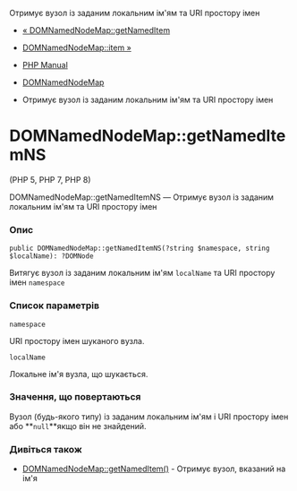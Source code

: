 Отримує вузол із заданим локальним ім'ям та URI простору імен

-   [« DOMNamedNodeMap::getNamedItem](domnamednodemap.getnameditem.html)
    
-   [DOMNamedNodeMap::item »](domnamednodemap.item.html)
    
-   [PHP Manual](index.html)
    
-   [DOMNamedNodeMap](class.domnamednodemap.html)
    
-   Отримує вузол із заданим локальним ім'ям та URI простору імен
    

# DOMNamedNodeMap::getNamedItemNS

(PHP 5, PHP 7, PHP 8)

DOMNamedNodeMap::getNamedItemNS — Отримує вузол із заданим локальним ім'ям та URI простору імен

### Опис

```methodsynopsis
public DOMNamedNodeMap::getNamedItemNS(?string $namespace, string $localName): ?DOMNode
```

Витягує вузол із заданим локальним ім'ям `localName` та URI простору імен `namespace`

### Список параметрів

`namespace`

URI простору імен шуканого вузла.

`localName`

Локальне ім'я вузла, що шукається.

### Значення, що повертаються

Вузол (будь-якого типу) із заданим локальним ім'ям і URI простору імен або **`null`**якщо він не знайдений.

### Дивіться також

-   [DOMNamedNodeMap::getNamedItem()](domnamednodemap.getnameditem.html) - Отримує вузол, вказаний на ім'я